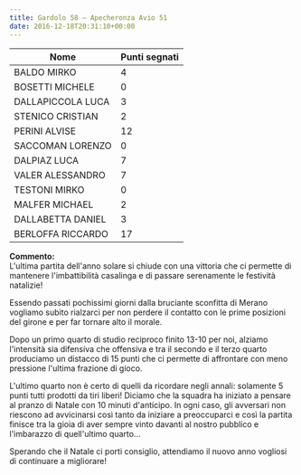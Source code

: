 ```yaml
---
title: Gardolo 58 – Apecheronza Avio 51
date: 2016-12-18T20:31:10+00:00
---
```

| **Nome** | **Punti segnati** |
| -------- | ----------------- |
| BALDO MIRKO | 4 |
| BOSETTI MICHELE | 0 |
| DALLAPICCOLA LUCA | 3 |
| STENICO CRISTIAN | 2 |
| PERINI ALVISE | 12 |
| SACCOMAN LORENZO | 0 |
| DALPIAZ LUCA | 7 |
| VALER ALESSANDRO | 7 |
| TESTONI MIRKO | 0 |
| MALFER MICHAEL | 2 |
| DALLABETTA DANIEL | 3 |
| BERLOFFA RICCARDO | 17 |

**Commento:**  
L'ultima partita dell'anno solare si chiude con una vittoria che ci permette di mantenere l'imbattibilità casalinga e di passare serenamente le festività natalizie!

Essendo passati pochissimi giorni dalla bruciante sconfitta di Merano vogliamo subito rialzarci per non perdere il contatto con le prime posizioni del girone e per far tornare alto il morale.

Dopo un primo quarto di studio reciproco finito 13-10 per noi, alziamo l'intensità sia difensiva che offensiva e tra il secondo e il terzo quarto produciamo un distacco di 15 punti che ci permette di affrontare con meno pressione l'ultima frazione di gioco.

L'ultimo quarto non è certo di quelli da ricordare negli annali: solamente 5 punti tutti prodotti da tiri liberi! Diciamo che la squadra ha iniziato a pensare al pranzo di Natale con 10 minuti d'anticipo. In ogni caso, gli avversari non riescono ad avvicinarsi così tanto da iniziare a preoccuparci e così la partita finisce tra la gioia di aver sempre vinto davanti al nostro pubblico e l'imbarazzo di quell'ultimo quarto…

Sperando che il Natale ci porti consiglio, attendiamo il nuovo anno vogliosi di continuare a migliorare!